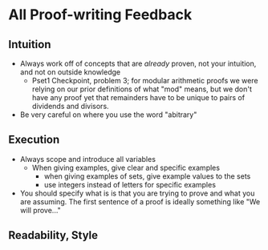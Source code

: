 # All Proof-writing Feedback

## Intuition
- Always work off of concepts that are *already* proven, not your intuition, and not on outside knowledge
	- Pset1 Checkpoint, problem 3; for modular arithmetic proofs we were relying on our prior definitions of what "mod" means, but we don't have any proof yet that remainders have to be unique to pairs of dividends and divisors.
- Be very careful on where you use the word "abitrary"

## Execution
- Always scope and introduce all variables 
	- When giving examples, give clear and specific examples
		- when giving examples of sets, give example values to the sets
		- use integers instead of letters for specific examples
- You should specify what is is that you are trying to prove and what you are assuming. The first sentence of a proof is ideally something like "We will prove..."

## Readability, Style
